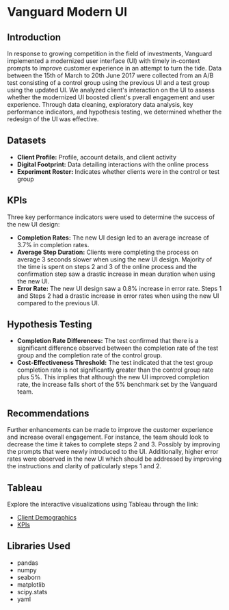 # Vanguard Modern UI 

## Introduction

In response to growing competition in the field of investments, Vanguard implemented a modernized user interface (UI) with timely in-context prompts to improve customer experience in an attempt to turn the tide. Data between the 15th of March to 20th June 2017 were collected from an A/B test consisting of a control group using the previous UI and a test group using the updated UI. We analyzed client's interaction on the UI to assess whether the modernized UI boosted client's pverall engagement and user experience. Through data cleaning, exploratory data analysis, key performance indicators, and hypothesis testing, we determined whether the redesign of the UI was effective. 

## Datasets
- **Client Profile:** Profile, account details, and client activity
- **Digital Footprint:** Data detailing interactions with the online process
- **Experiment Roster:** Indicates whether clients were in the control or test group

## KPIs
Three key performance indicators were used to determine the success of the new UI design:
- **Completion Rates:** The new UI design led to an average increase of 3.7% in completion rates.
- **Average Step Duration:** Clients were completing the process on average 3 seconds slower when using the new UI design. Majority of the time is spent on steps 2 and 3 of the online process and the confirmation step saw a drastic increase in mean duration when using the new UI.
- **Error Rate:** The new UI design saw a 0.8% increase in error rate. Steps 1 and Steps 2 had a drastic increase in error rates when using the new UI compared to the previous UI. 

## Hypothesis Testing
- **Completion Rate Differences:** The test confirmed that there is a significant difference observed between the completion rate of the test group and the completion rate of the control group.
- **Cost-Effectiveness Threshold:** The test indicated that the test group completion rate is not significantly greater than the control group rate plus 5%. This implies that although the new UI improved completion rate, the increase falls short of the 5% benchmark set by the Vanguard team.

## Recommendations
Further enhancements can be made to improve the customer experience and increase overall engagement. For instance, the team should look to decrease the time it takes to complete steps 2 and 3. Possibly by improving the prompts that were newly introduced to the UI. Additionally, higher error rates were observed in the new UI which should be addressed by improving the instructions and clarity of paticularly steps 1 and 2.

## Tableau
Explore the interactive visualizations using Tableau through the link:
- [Client Demographics](https://public.tableau.com/app/profile/ryan.van.den.akker2210/viz/Vanguard-ClientDemographics/Demographics)
- [KPIs](https://public.tableau.com/app/profile/ryan.van.den.akker2210/viz/Vanguard-KPIs/KPIs)

## Libraries Used
- pandas
- numpy
- seaborn
- matplotlib
- scipy.stats
- yaml



